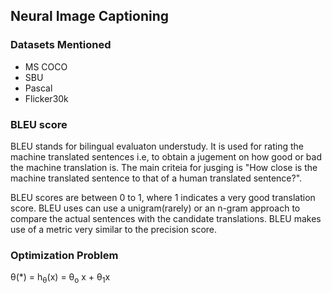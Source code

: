 ## Neural Image Captioning

### Datasets Mentioned
- MS COCO
- SBU
- Pascal
- Flicker30k

### BLEU score

BLEU stands for bilingual evaluaton understudy. It is used for rating the machine translated sentences i.e, to obtain a jugement on how good or bad the machine translation is. The main criteia for jusging is "How close is the machine translated sentence to that of a human translated sentence?".

BLEU scores are between 0 to 1, where 1 indicates a very good translation score. BLEU uses can use a unigram(rarely) or an n-gram approach to compare the actual sentences with the candidate translations. BLEU makes use of a metric very similar to the precision score.

### Optimization Problem
&theta;</sub>(*) = 
h<sub>&theta;</sub>(x) = &theta;<sub>o</sub> x + &theta;<sub>1</sub>x

